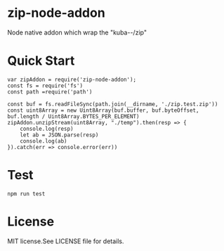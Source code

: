 # zip-node-addon
Node native addon which wrap the "kuba--/zip"


# Quick Start
```
var zipAddon = require('zip-node-addon');
const fs = require('fs')
const path =require('path')

const buf = fs.readFileSync(path.join(__dirname, './zip.test.zip'))
const uint8Array = new Uint8Array(buf.buffer, buf.byteOffset, buf.length / Uint8Array.BYTES_PER_ELEMENT)
zipAddon.unzipStream(uint8Array, "./temp").then(resp => {
    console.log(resp)
    let ab = JSON.parse(resp)
    console.log(ab)
}).catch(err => console.error(err))
```

# Test
`npm run test`


# License
MIT license.See LICENSE file for details.
